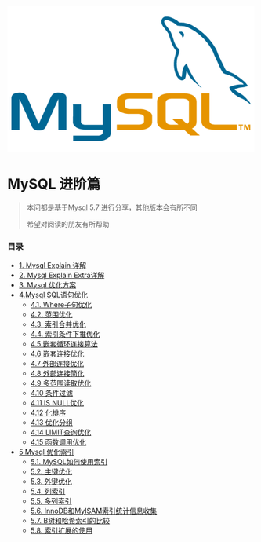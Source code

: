![MYSQL](../../doc/logo/mysqllogo.jpg)

# MySQL 进阶篇

> 本问都是基于Mysql 5.7 进行分享，其他版本会有所不同
>
> 希望对阅读的朋友有所帮助

### 目录

- [1. Mysql Explain 详解](book/Explain.md)
- [2. Mysql Explain Extra详解](book/Extra.md)
- [3. Mysql 优化方案](book/优化方案.md)
- [4.Mysql SQL语句优化](book/sql优化/优化SQL语句.md)
    - [4.1. Where子句优化](book/sql优化/WHERE子句优化.md)
    - [4.2. 范围优化](book/sql优化/范围优化.md)
    - [4.3. 索引合并优化](book/sql优化/索引合并优化.md)
    - [4.4. 索引条件下推优化](book/sql优化/索引条件下推优化.md)
    - [4.5 嵌套循环连接算法](book/sql优化/嵌套循环连接算法.md)
    - [4.6 嵌套连接优化](book/sql优化/嵌套连接接优化.md)
    - [4.7 外部连接优化](book/sql优化/外部连接优化.md)
    - [4.8 外部连接简化](book/sql优化/外部连接简化.md)
    - [4.9 多范围读取优化](book/sql优化/多范围读取优化.md)
    - [4.10 条件过滤](book/sql优化/条件过滤.md)
    - [4.11 IS NULL优化](book/sql优化/ISNULL优化.md)
    - [4.12 化排序](book/sql优化/优化排序.md)
    - [4.13 优化分组](book/sql优化/优化分组.md)
    - [4.14 LIMIT查询优化](book/sql优化/LIMIT查询优化.md)
    - [4.15 函数调用优化](book/sql优化/函数调用优化.md)
- [5.Mysql 优化索引](book/索引优化/优化索引.md)
    - [5.1. MySQL如何使用索引](book/索引优化/MySQL如何使用索引.md)
    - [5.2. 主键优化](book/索引优化/主键优化.md)
    - [5.3. 外键优化](book/索引优化/外键优化.md)
    - [5.4. 列索引](book/索引优化/列索引.md)
    - [5.5. 多列索引](book/索引优化/多列索引.md)
    - [5.6. InnoDB和MyISAM索引统计信息收集](book/索引优化/InnoDB和MyISAM索引统计信息收集.md)
    - [5.7. B树和哈希索引的比较](book/索引优化/B树和哈希索引的比较.md)
    - [5.8. 索引扩展的使用](book/索引优化/索引扩展的使用.md)



